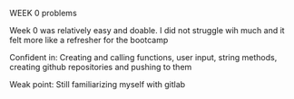 WEEK 0 problems

Week 0 was relatively easy and doable. I did not struggle wih much and it felt more like a refresher for the bootcamp

Confident in:
Creating and calling functions, user input, string methods, creating github repositories and pushing to them

Weak point:
Still familiarizing myself with gitlab